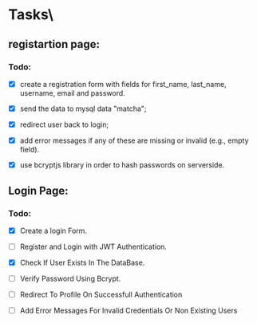 # Tasks\

## registartion page:
### Todo:
- [x] create a registration form with fields for first_name, last_name, username, email and password.
- [x] send the data to mysql data "matcha";
- [x] redirect user back to login;
- [x] add error messages if any of these are missing or invalid (e.g., empty field).
- [x] use bcryptjs library in order to hash passwords on serverside.


## Login Page:
### Todo:
- [x] Create a login Form.
- [ ] Register and Login with JWT Authentication.
- [x] Check If User Exists In The DataBase.
- [ ] Verify Password Using Bcrypt.
- [ ] Redirect To Profile On Successfull Authentication
- [ ] Add Error Messages For Invalid Credentials Or Non Existing Users






